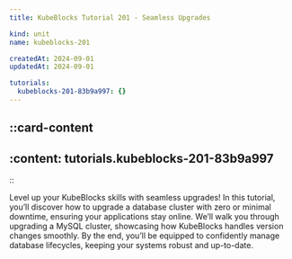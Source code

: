 ```yaml
---
title: KubeBlocks Tutorial 201 - Seamless Upgrades

kind: unit
name: kubeblocks-201

createdAt: 2024-09-01
updatedAt: 2024-09-01

tutorials:
  kubeblocks-201-83b9a997: {}
---
```


::card-content
---
:content: tutorials.kubeblocks-201-83b9a997
---
::

Level up your KubeBlocks skills with seamless upgrades! In this tutorial, you’ll discover how to upgrade a database cluster with zero or minimal downtime, ensuring your applications stay online. We’ll walk you through upgrading a MySQL cluster, showcasing how KubeBlocks handles version changes smoothly. By the end, you’ll be equipped to confidently manage database lifecycles, keeping your systems robust and up-to-date.